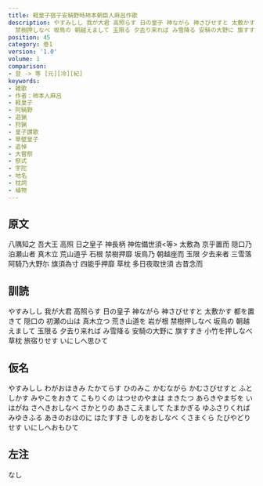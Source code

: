 ```yaml
---
title: 軽皇子宿于安騎野時柿本朝臣人麻呂作歌
description: やすみしし 我が大君 高照らす 日の皇子 神ながら 神さびせすと 太敷かす 都を置きて 隠口の 初瀬の山は 真木立つ 荒き山道を 岩が根
  禁樹押しなべ 坂鳥の 朝越えまして 玉限る 夕去り来れば み雪降る 安騎の大野に 旗すすき 小竹を押しなべ 草枕 旅宿りせす いにしへ思ひて
position: 45
category: 巻1
version: '1.0'
volume: 1
comparison:
- 登 -> 等 [元][冷][紀]
keywords:
- 雑歌
- 作者：柿本人麻呂
- 軽皇子
- 阿騎野
- 遊猟
- 狩猟
- 皇子讃歌
- 草壁皇子
- 追悼
- 大嘗祭
- 祭式
- 宇陀
- 地名
- 枕詞
- 植物
---
```


## 原文

八隅知之 吾大王 高照 日之皇子 神長柄 神佐備世須<等> 太敷為 京乎置而 隠口乃 泊瀬山者 真木立 荒山道乎 石根 禁樹押靡 坂鳥乃 朝越座而 玉限 夕去来者 三雪落 阿騎乃大野尓 旗須為寸 四能乎押靡 草枕 多日夜取世須 古昔念而

## 訓読

やすみしし 我が大君 高照らす 日の皇子 神ながら 神さびせすと 太敷かす 都を置きて 隠口の 初瀬の山は 真木立つ 荒き山道を 岩が根 禁樹押しなべ 坂鳥の 朝越えまして 玉限る 夕去り来れば み雪降る 安騎の大野に 旗すすき 小竹を押しなべ 草枕 旅宿りせす いにしへ思ひて

## 仮名

やすみしし わがおほきみ たかてらす ひのみこ かむながら かむさびせすと ふとしかす みやこをおきて こもりくの はつせのやまは まきたつ あらきやまぢを いはがね さへきおしなべ さかとりの あさこえまして たまかぎる ゆふさりくれば みゆきふる あきのおほのに はたすすき しのをおしなべ くさまくら たびやどりせす いにしへおもひて

## 左注

なし
